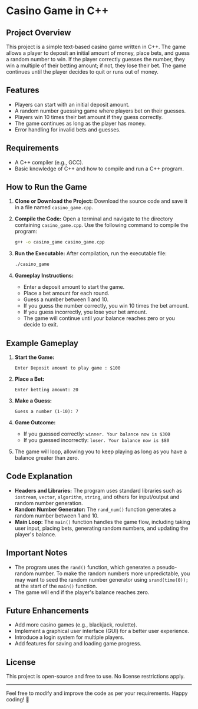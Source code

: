 # Casino Game in C++

## Project Overview
This project is a simple text-based casino game written in C++. The game allows a player to deposit an initial amount of money, place bets, and guess a random number to win. If the player correctly guesses the number, they win a multiple of their betting amount; if not, they lose their bet. The game continues until the player decides to quit or runs out of money.

## Features
- Players can start with an initial deposit amount.
- A random number guessing game where players bet on their guesses.
- Players win 10 times their bet amount if they guess correctly.
- The game continues as long as the player has money.
- Error handling for invalid bets and guesses.

## Requirements
- A C++ compiler (e.g., GCC).
- Basic knowledge of C++ and how to compile and run a C++ program.

## How to Run the Game
1. **Clone or Download the Project:**
   Download the source code and save it in a file named `casino_game.cpp`.

2. **Compile the Code:**
   Open a terminal and navigate to the directory containing `casino_game.cpp`. Use the following command to compile the program:
   ```bash
   g++ -o casino_game casino_game.cpp
   ```

3. **Run the Executable:**
   After compilation, run the executable file:
   ```bash
   ./casino_game
   ```

4. **Gameplay Instructions:**
   - Enter a deposit amount to start the game.
   - Place a bet amount for each round.
   - Guess a number between 1 and 10.
   - If you guess the number correctly, you win 10 times the bet amount.
   - If you guess incorrectly, you lose your bet amount.
   - The game will continue until your balance reaches zero or you decide to exit.

## Example Gameplay

1. **Start the Game:**
   ```
   Enter Deposit amount to play game : $100
   ```

2. **Place a Bet:**
   ```
   Enter betting amount: 20
   ```

3. **Make a Guess:**
   ```
   Guess a number (1-10): 7
   ```

4. **Game Outcome:**
   - If you guessed correctly: `winner. Your balance now is $300`
   - If you guessed incorrectly: `loser. Your balance now is $80`

5. The game will loop, allowing you to keep playing as long as you have a balance greater than zero.

## Code Explanation

- **Headers and Libraries:** The program uses standard libraries such as `iostream`, `vector`, `algorithm`, `string`, and others for input/output and random number generation.
- **Random Number Generator:** The `rand_num()` function generates a random number between 1 and 10.
- **Main Loop:** The `main()` function handles the game flow, including taking user input, placing bets, generating random numbers, and updating the player's balance.

## Important Notes
- The program uses the `rand()` function, which generates a pseudo-random number. To make the random numbers more unpredictable, you may want to seed the random number generator using `srand(time(0));` at the start of the `main()` function.
- The game will end if the player's balance reaches zero.

## Future Enhancements
- Add more casino games (e.g., blackjack, roulette).
- Implement a graphical user interface (GUI) for a better user experience.
- Introduce a login system for multiple players.
- Add features for saving and loading game progress.

## License
This project is open-source and free to use. No license restrictions apply.

---

Feel free to modify and improve the code as per your requirements. Happy coding! 🎲
